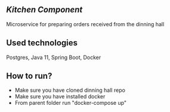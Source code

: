 ## *Kitchen Component*
Microservice for preparing orders received from the dinning hall

## Used technologies
Postgres, Java 11, Spring Boot, Docker

## How to run?

* Make sure you have cloned dinning hall repo
* Make sure you have installed docker
* From parent folder run "docker-compose up"
